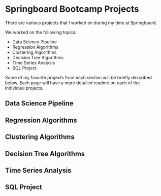 # Springboard Bootcamp Projects

There are various projects that I worked on during my time at Springboard. 

We worked on the following topics:
- Data Science Pipeline 
- Regression Algorithms 
- Clustering Algorithms 
- Decision Tree Algorithms 
- Time Series Analysis 
- SQL Project 

Some of my favorite projects from each section will be briefly described below. Each page will have a more detailed readme on each of the individual projects.

## Data Science Pipeline

## Regression Algorithms

## Clustering Algorithms

## Decision Tree Algorithms

## Time Series Analysis

## SQL Project

